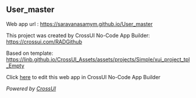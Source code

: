 ## User_master
Web app url : https://saravanasamym.github.io/User_master

This project was created by CrossUI No-Code App Builder: https://crossui.com/RADGithub

Based on template: https://linb.github.io/CrossUI_Assets/assets/projects/Simple/xui_project_tpl_Empty

Click [here](https://crossui.com/RADGithub/#!from=github&owner=saravanasamym&repo=User_master) to edit this web app in CrossUI No-Code App Builder

<i>Powered by [CrossUI](https://crossui.com)</i>
